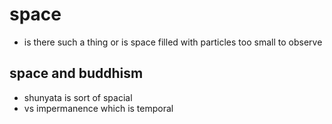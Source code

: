 # space

- is there such a thing or is space filled with particles too small to observe

## space and buddhism

- shunyata is sort of spacial
- vs impermanence which is temporal
